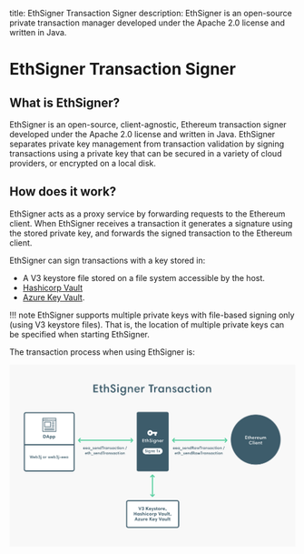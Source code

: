 title: EthSigner Transaction Signer
description: EthSigner is an open-source private transaction manager developed under the Apache 2.0 license and written in Java. 
<!--- END of page meta data -->

# EthSigner Transaction Signer

## What is EthSigner?

EthSigner is an open-source, client-agnostic, Ethereum transaction signer developed under the Apache 2.0 license and written in Java. EthSigner separates private key management from transaction validation by signing transactions using a private key that can be secured in a variety of cloud providers, or encrypted on a local disk. 

## How does it work?

EthSigner acts as a proxy service by forwarding requests to the Ethereum client. When EthSigner receives a transaction it generates a signature using the stored private key, and forwards the signed transaction to the Ethereum client.

EthSigner can sign transactions with a key stored in:

* A V3 keystore file stored on a file system accessible by the host.
* [Hashicorp Vault](HowTo/Store-Keys/Use-Hashicorp.md) 
* [Azure Key Vault](HowTo/Store-Keys/Use-Azure.md). 

!!! note
    EthSigner supports multiple private keys with file-based signing only (using V3 keystore files). That is, the location of multiple private keys can be specified when starting EthSigner.
    
The transaction process when using EthSigner is:

![EthSigner Transaction](images/EthSigner_Transaction.png)
